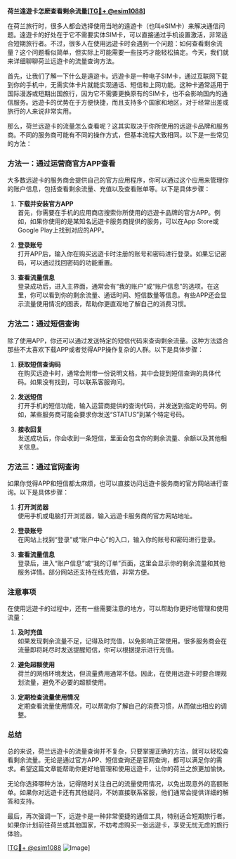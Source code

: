 **荷兰遠遊卡怎麽查看剩余流量[[TG💪+ @esim1088](https://t.me/s/esim1088)]**

在荷兰旅行时，很多人都会选择使用当地的遠遊卡（也叫eSIM卡）来解决通信问题。遠遊卡的好处在于它不需要实体SIM卡，可以直接通过手机设置激活，非常适合短期旅行者。不过，很多人在使用远遊卡时会遇到一个问题：如何查看剩余流量？这个问题看似简单，但实际上可能需要一些技巧才能轻松搞定。今天，我们就来详细聊聊荷兰远遊卡的流量查询方法。

首先，让我们了解一下什么是遠遊卡。远遊卡是一种电子SIM卡，通过互联网下载到你的手机中，无需实体卡片就能实现通话、短信和上网功能。这种卡通常适用于国际漫游或短期出国旅行，因为它不需要更换原有的SIM卡，也不会影响国内的通信服务。远遊卡的优势在于方便快捷，而且支持多个国家和地区，对于经常出差或旅行的人来说非常实用。

那么，荷兰远遊卡的流量怎么查看呢？这其实取决于你所使用的远遊卡品牌和服务商。不同的服务商可能有不同的操作方式，但基本流程大致相同。以下是一些常见的方法：

### 方法一：通过运营商官方APP查看

大多数远遊卡的服务商会提供自己的官方应用程序，你可以通过这个应用来管理你的账户信息，包括查看剩余流量、充值以及查看账单等。以下是具体步骤：

1. **下载并安装官方APP**  
   首先，你需要在手机的应用商店搜索你所使用的远遊卡品牌的官方APP。例如，如果你使用的是某知名远遊卡服务商提供的服务，可以在App Store或Google Play上找到对应的APP。

2. **登录账号**  
   打开APP后，输入你在购买远遊卡时注册的账号和密码进行登录。如果忘记密码，可以通过找回密码的功能重置。

3. **查看流量信息**  
   登录成功后，进入主界面，通常会有“我的账户”或“账户信息”的选项。在这里，你可以看到你的剩余流量、通话时间、短信数量等信息。有些APP还会显示流量使用情况的图表，帮助你更直观地了解自己的消费习惯。

### 方法二：通过短信查询

除了使用APP，你还可以通过发送特定的短信代码来查询剩余流量。这种方法适合那些不太喜欢下载APP或者觉得APP操作复杂的人群。以下是具体步骤：

1. **获取短信查询码**  
   在购买远遊卡时，通常会附带一份说明文档，其中会提到短信查询的具体代码。如果没有找到，可以联系客服询问。

2. **发送短信**  
   打开手机的短信功能，输入运营商提供的查询代码，并发送到指定的号码。例如，某些服务商可能会要求你发送“STATUS”到某个特定号码。

3. **接收回复**  
   发送成功后，你会收到一条短信，里面会包含你的剩余流量、余额以及其他相关信息。

### 方法三：通过官网查询

如果你觉得APP和短信都太麻烦，也可以直接访问远遊卡服务商的官方网站进行查询。以下是具体步骤：

1. **打开浏览器**  
   使用手机或电脑打开浏览器，输入远遊卡服务商的官方网站地址。

2. **登录账号**  
   在网站上找到“登录”或“账户中心”的入口，输入你的账号和密码进行登录。

3. **查看流量信息**  
   登录后，进入“账户信息”或“我的订单”页面，这里会显示你的剩余流量和其他服务详情。部分网站还支持在线充值，非常方便。

### 注意事项

在使用远遊卡的过程中，还有一些需要注意的地方，可以帮助你更好地管理和使用流量：

1. **及时充值**  
   如果发现剩余流量不足，记得及时充值，以免影响正常使用。很多服务商会在流量即将耗尽时发送提醒短信，你可以根据提示进行充值。

2. **避免超额使用**  
   荷兰的网络环境发达，但流量费用通常不低。因此，在使用远遊卡时要合理规划流量，避免不必要的超额使用。

3. **定期检查流量使用情况**  
   定期查看流量使用情况，可以帮助你了解自己的消费习惯，从而做出相应的调整。

### 总结

总的来说，荷兰远遊卡的流量查询并不复杂，只要掌握正确的方法，就可以轻松查看剩余流量。无论是通过官方APP、短信查询还是官网查询，都可以满足你的需求。希望这篇文章能帮助你更好地管理和使用远遊卡，让你的荷兰之旅更加愉快。

无论你选择哪种方法，记得随时关注自己的流量使用情况，以免出现意外的高额账单。如果你对远遊卡还有其他疑问，不妨直接联系客服，他们通常会提供详细的解答和支持。

最后，再次强调一下，远遊卡是一种非常便捷的通信工具，特别适合短期旅行者。如果你计划前往荷兰或其他国家，不妨考虑购买一张远遊卡，享受无忧无虑的旅行体验。

[[TG💪+ @esim1088](https://t.me/s/esim1088) ![Image](https://i.postimg.cc/4NQfJmqS/Snipaste-2025-05-13-00-14-12.png)]